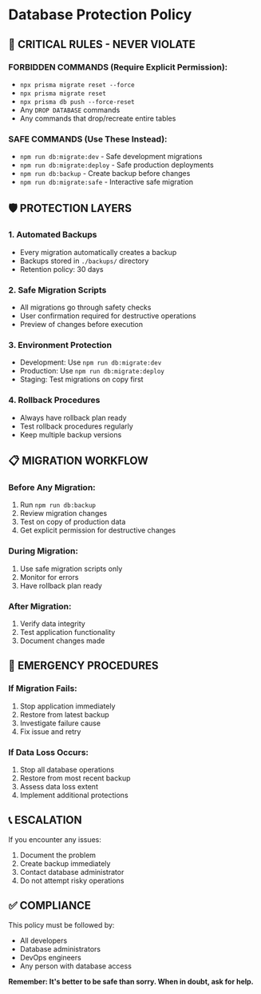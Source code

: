 # Database Protection Policy

## 🚨 CRITICAL RULES - NEVER VIOLATE

### FORBIDDEN COMMANDS (Require Explicit Permission):
- `npx prisma migrate reset --force`
- `npx prisma migrate reset`
- `npx prisma db push --force-reset`
- Any `DROP DATABASE` commands
- Any commands that drop/recreate entire tables

### SAFE COMMANDS (Use These Instead):
- `npm run db:migrate:dev` - Safe development migrations
- `npm run db:migrate:deploy` - Safe production deployments
- `npm run db:backup` - Create backup before changes
- `npm run db:migrate:safe` - Interactive safe migration

## 🛡️ PROTECTION LAYERS

### 1. Automated Backups
- Every migration automatically creates a backup
- Backups stored in `./backups/` directory
- Retention policy: 30 days

### 2. Safe Migration Scripts
- All migrations go through safety checks
- User confirmation required for destructive operations
- Preview of changes before execution

### 3. Environment Protection
- Development: Use `npm run db:migrate:dev`
- Production: Use `npm run db:migrate:deploy`
- Staging: Test migrations on copy first

### 4. Rollback Procedures
- Always have rollback plan ready
- Test rollback procedures regularly
- Keep multiple backup versions

## 📋 MIGRATION WORKFLOW

### Before Any Migration:
1. Run `npm run db:backup`
2. Review migration changes
3. Test on copy of production data
4. Get explicit permission for destructive changes

### During Migration:
1. Use safe migration scripts only
2. Monitor for errors
3. Have rollback plan ready

### After Migration:
1. Verify data integrity
2. Test application functionality
3. Document changes made

## 🔄 EMERGENCY PROCEDURES

### If Migration Fails:
1. Stop application immediately
2. Restore from latest backup
3. Investigate failure cause
4. Fix issue and retry

### If Data Loss Occurs:
1. Stop all database operations
2. Restore from most recent backup
3. Assess data loss extent
4. Implement additional protections

## 📞 ESCALATION

If you encounter any issues:
1. Document the problem
2. Create backup immediately
3. Contact database administrator
4. Do not attempt risky operations

## ✅ COMPLIANCE

This policy must be followed by:
- All developers
- Database administrators
- DevOps engineers
- Any person with database access

**Remember: It's better to be safe than sorry. When in doubt, ask for help.**

